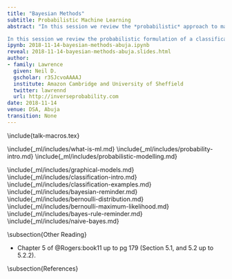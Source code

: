 ```yaml
---
title: "Bayesian Methods"
subtitle: Probabilistic Machine Learning
abstract: "In this session we review the *probabilistic* approach to machine learning. We start with a review of probability, and introduce the concepts of probabilistic modelling. We then apply the approach in practice to Naive Bayesian classification. 

In this session we review the probabilistic formulation of a classification model, reviewing initially maximum likelihood and the naive Bayes model."
ipynb: 2018-11-14-bayesian-methods-abuja.ipynb
reveal: 2018-11-14-bayesian-methods-abuja.slides.html
author:
- family: Lawrence
  given: Neil D.
  gscholar: r3SJcvoAAAAJ
  institute: Amazon Cambridge and University of Sheffield
  twitter: lawrennd
  url: http://inverseprobability.com
date: 2018-11-14
venue: DSA, Abuja
transition: None
---
```


\include{talk-macros.tex}

\include{_ml/includes/what-is-ml.md}
\include{_ml/includes/probability-intro.md}
\include{_ml/includes/probabilistic-modelling.md}

\include{_ml/includes/graphical-models.md}
\include{_ml/includes/classification-intro.md}
\include{_ml/includes/classification-examples.md}
\include{_ml/includes/bayesian-reminder.md}
\include{_ml/includes/bernoulli-distribution.md}
\include{_ml/includes/bernoulli-maximum-likelihood.md}
\include{_ml/includes/bayes-rule-reminder.md}
\include{_ml/includes/naive-bayes.md}

\subsection{Other Reading}

* Chapter 5 of @Rogers:book11 up to pg 179 (Section 5.1, and 5.2 up to 5.2.2).

\subsection{References}
